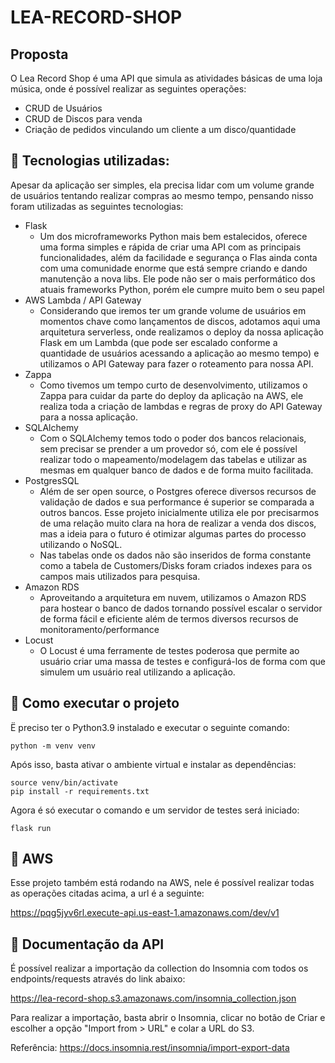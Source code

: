 # LEA-RECORD-SHOP

## Proposta

O Lea Record Shop é uma API que simula as atividades básicas de uma loja música, onde é possível realizar as seguintes operações:

- CRUD de Usuários
- CRUD de Discos para venda
- Criação de pedidos vinculando um cliente a um disco/quantidade

## 🧱 Tecnologias utilizadas:

Apesar da aplicação ser simples, ela precisa lidar com um volume grande de usuários tentando realizar compras ao mesmo tempo, pensando nisso foram utilizadas as seguintes tecnologias:

- Flask
    - Um dos microframeworks Python mais bem estalecidos, oferece uma forma simples e rápida de criar uma API com as principais funcionalidades, além da facilidade e segurança o Flas ainda conta com uma comunidade enorme que está sempre criando e dando manutenção a nova libs. Ele pode não ser o mais performático dos atuais frameworks Python, porém ele cumpre muito bem o seu papel
- AWS Lambda / API Gateway
    - Considerando que iremos ter um grande volume de usuários em momentos chave como lançamentos de discos, adotamos aqui uma arquitetura serverless, onde realizamos o deploy da nossa aplicação Flask em um Lambda (que pode ser escalado conforme a quantidade de usuários acessando a aplicação ao mesmo tempo) e utilizamos o API Gateway para fazer o roteamento para nossa API.
- Zappa
    - Como tivemos um tempo curto de desenvolvimento, utilizamos o Zappa para cuidar da parte do deploy da aplicação na AWS, ele realiza toda a criação de lambdas e regras de proxy do API Gateway para a nossa aplicação.
- SQLAlchemy
    - Com o SQLAlchemy temos todo o poder dos bancos relacionais, sem precisar se prender a um provedor só, com ele é possível realizar todo o mapeamento/modelagem das tabelas e utilizar as mesmas em qualquer banco de dados e de forma muito facilitada.
- PostgresSQL
    - Além de ser open source, o Postgres oferece diversos recursos de validação de dados e sua performance é superior se comparada a outros bancos. Esse projeto inicialmente utiliza ele por precisarmos de uma relação muito clara na hora de realizar a venda dos discos, mas a ideia para o futuro é otimizar algumas partes do processo utilizando o NoSQL.
    - Nas tabelas onde os dados não são inseridos de forma constante como a tabela de Customers/Disks foram criados indexes para os campos mais utilizados para pesquisa.
- Amazon RDS
    - Aproveitando a arquitetura em nuvem, utilizamos o Amazon RDS para hostear o banco de dados tornando possível escalar o servidor de forma fácil e eficiente além de termos diversos recursos de monitoramento/performance
- Locust
    - O Locust é uma ferramente de testes poderosa que permite ao usuário criar uma massa de testes e configurá-los de forma com que simulem um usuário real utilizando a aplicação.

## 🚀 Como executar o projeto

Ë preciso ter o Python3.9 instalado e executar o seguinte comando:

    python -m venv venv

Após isso, basta ativar o ambiente virtual e instalar as dependências:

    source venv/bin/activate
    pip install -r requirements.txt

Agora é só executar o comando e um servidor de testes será iniciado:

    flask run


## 🎲 AWS

Esse projeto também está rodando na AWS, nele é possível realizar todas as operações citadas acima, a url é a seguinte:

https://pqg5jyv6rl.execute-api.us-east-1.amazonaws.com/dev/v1

## 🧭 Documentação da API

É possível realizar a importação da collection do Insomnia com todos os endpoints/requests através do link abaixo:

https://lea-record-shop.s3.amazonaws.com/insomnia_collection.json

Para realizar a importação, basta abrir o Insomnia, clicar no botão de Criar e escolher a opção "Import from > URL" e colar a URL do S3.

Referência: https://docs.insomnia.rest/insomnia/import-export-data
